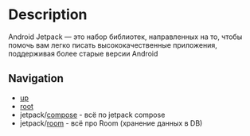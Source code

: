 # Description
Android Jetpack — это набор библиотек, направленных на то, чтобы помочь вам легко писать высококачественные приложения, поддерживая более старые версии Android

## Navigation
+ [up](https://github.com/friendboy1/Templates/tree/master)
+ [root](https://github.com/friendboy1/Templates/tree/master)
+ jetpack/[compose](https://github.com/friendboy1/Templates/tree/jetpack_compose) - всё по jetpack compose
+ jetpack/[room](../jetpack_room) - всё про Room (хранение данных в DB)
